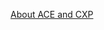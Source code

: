 [About ACE and CXP](https://supportability.visualstudio.com/AzureRapidResponse/_wiki/wikis/AzureRapidResponse.wiki/361521/1.3.-About-ACE-and-CXP)